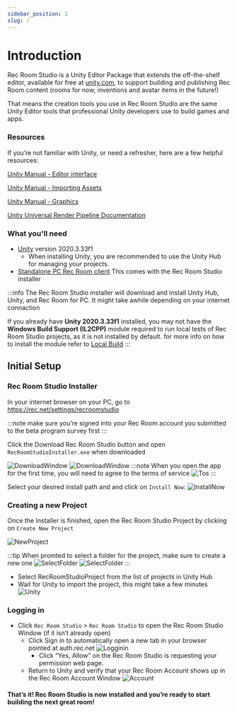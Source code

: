 ```yaml
---
sidebar_position: 1
slug: /
---
```


# Introduction

Rec Room Studio is a Unity Editor Package that extends the off-the-shelf editor, available for free at [unity.com](https://unity.com), to support building and publishing Rec Room content (rooms for now, inventions and avatar items in the future!)

That means the creation tools you use in Rec Room Studio are the same Unity Editor tools that professional Unity developers use to build games and apps.

### Resources
If you’re not familiar with Unity, or need a refresher, here are a few helpful resources:


[Unity Manual - Editor interface](https://docs.unity3d.com/Manual/UsingTheEditor.html)

[Unity Manual - Importing Assets](https://docs.unity3d.com/Manual/ImportingAssets.html)

[Unity Manual - Graphics](https://docs.unity3d.com/Manual/Graphics.html)

[Unity Universal Render Pipeline Documentation](https://docs.unity3d.com/Packages/com.unity.render-pipelines.universal@10.9/manual/index.html)


### What you'll need

- [Unity](https://unity.com/download) version 2020.3.33f1
  - When installing Unity, you are recommended to use the Unity Hub for managing your projects.
- [Standalone PC Rec Room client](https://rec.net/settings/recroomstudio) This comes with the Rec Room Studio installer



:::info
The Rec Room Studio installer will download and install Unity Hub, Unity, and Rec Room for PC. It might take awhile depending on your internet connaction 

If you already have **Unity 2020.3.33f1** installed, you may not have the **Windows Build Support (IL2CPP)** module required to run local tests of Rec Room Studio projects, as it is not installed by default. for more info on how to install the module refer to [Local Build](./SavingRooms/localbuild#prerequisites) 
:::

## Initial Setup

### Rec Room Studio Installer
In your internet browser on your PC, go to https://rec.net/settings/recroomstudio

:::note
make sure you’re signed into your Rec Room account you submitted to the beta program survey first
:::

Click the Download Rec Room Studio button and open `RecRoomStudioInstaller.exe` when downloaded

![DownloadWindow](/img/DarkMode/RRSDownloadDark.png#gh-dark-mode-only)
![DownloadWindow](/img/LightMode/RRSDownloadLight.png#gh-light-mode-only)
:::note
When you open the app for the first time, you will need to agree to the terms of service
![Tos](/img/tos.png)
:::


Select your desired install path and and click on `Install Now`:
![InstallNow](/img/installnow.png)



### Creating a new Project
Once the Installer is finished, open the Rec Room Studio Project by clicking on `Create New Project`


![NewProject](/img/CreateProject.png)

:::tip 
When promted to select a folder for the project, make sure to create a new one
![SelectFolder](/img/DarkMode/SelectFolderDark.png#gh-dark-mode-only)
![SelectFolder](/img/LightMode/SelectFolderLight.png#gh-light-mode-only)
:::
 - Select RecRoomStudioProject from the list of projects in Unity Hub
 - Wait for Unity to import the project, this might take a few minutes
 ![Unity](/img/unityload.png)

### Logging in
- Click `Rec Room Studio` > `Rec Room Studio` to open the Rec Room Studio Window (if it isn’t already open)
  - Click Sign in to automatically open a new tab in your browser pointed at auth.rec.net
    ![Logginin](/img/DarkMode/NotSignedIn.png)
    - Click “Yes, Allow” on the Rec Room Studio is requesting your permission web page.
  - Return to Unity and verify that your Rec Room Account shows up in the Rec Room Account Window
  ![Account](/img/account.png)

#### That’s it! Rec Room Studio is now installed and you’re ready to start building the next great room!
